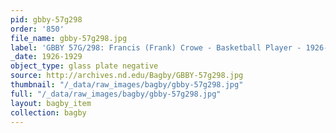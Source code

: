 ```yaml
---
pid: gbby-57g298
order: '850'
file_name: gbby-57g298.jpg
label: 'GBBY 57G/298: Francis (Frank) Crowe - Basketball Player - 1926-1929'
_date: 1926-1929
object_type: glass plate negative
source: http://archives.nd.edu/Bagby/GBBY-57g298.jpg
thumbnail: "/_data/raw_images/bagby/gbby-57g298.jpg"
full: "/_data/raw_images/bagby/gbby-57g298.jpg"
layout: bagby_item
collection: bagby
---
```

